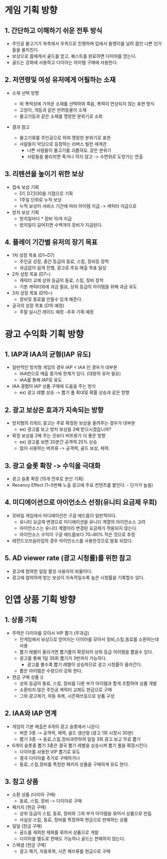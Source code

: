 # 게임 기획 방향
## 1. 간단하고 이해하기 쉬운 전투 방식
- 주인공 물고기가 좌측에서 우측으로 진행하며 입에서 돌멩이를 날려 몹인 나쁜 인가들을 물치친다.
- 보상으로 몹에게서 골드를 얻고, 퀘스트를 완료하면 다이아를 얻는다.
- 골드는 강화에 사용하고 다이아는 아이템 구매에 사용한다.

## 2. 저연령및 여성 유저에게 어필하는 소재
- 소재 선택 방향
  - 비 폭력성에 가까운 소재를 선택하여 죽음, 폭력이 연상되지 않는 표현 방식
  - 고양이, 개등과 같은 반려동물이 소재
  - 물고기등과 같은 소재를 명랑한 분위기로 소화  

- 결과 참고
  - 물고기류를 주인공으로 하여 명랑한 분위기로 표현
  - 사람들이 악당으로 등장하는 리버스 빌런 세계관
    - 나쁜 사람들이 물고기를 괴롭혀요. 같은 분위기
    - 사람들을 물리치면 죽거나 하지 않고 -> 수면위로 도망가는 연출 

## 3. 리텐션을 높이기 위한 보상
- 접속 보상 기획
  - D1, D7,D30을 기점으로 기획
  - 1주일 단위로 누적 보상
  - 누적 보상이 서비스 기간에 따라 아이템 지급 -> 캐릭터 지급으로
- 방치  보상 기획
  - 방치일마다 * 장비 10개 지급
  - 방치일이 길어지면 수백개의 장비가 지급된다.

## 4. 플레이 기간별 유저의 장기 목표
- 1차 성장 목표 (D1~D7)
  - 주인공 성장, 중간 등급의 동료, 스킬, 장비등 장착
  - 과금없이 쉽게 진행, 광고로 주요 매출 목표 달성
- 2차 성장 목표 (D7~)
  - 캐릭터 교체 상위 등급의 동료, 스킬, 장비 장착
  - 기본 캐릭터외에 과금 필요, 상위 등급의 아이템을 위해 과금 유도
- 3차 성장 목표 (D15~)
  - 장비및 동료를 만들수 있게 해준다.
- 궁극의 성장 목표 (D15 예정)
  - 주말 실시간 레이드 예정 -추후 기획 예정

# 광고 수익화 기획 방향
## 1. IAP과 IAA의 균형(IAP 유도)
- 일반적인 방치형 게임의 경우 IAP < IAA 인 경우가 대부분
  - IAA만으로 매출 증가에 한계가 있다. (대량의 유저 필요)
  - IAA를 통해 IAP로 유도
- IAA 경험이 IAP 상품 구매에 도움을 주는 방식
  - ex) 광고 레벨 상승 -> 뽑기 풀 확대및 확률 상승과 같은 방향

## 2. 광고 보상은 효과가 지속되는 방향
  - 방치형의 리워드 광고는 주로 확정된 보상을 올려주는 경우가 대부분
    - ex) 광고를 보고 방치 보상을 2배 받으시겠습니까?
  - 확정 보상을 2배 주는 것보다 버프류가 더 좋은 방향
    - ex) 광고를 보면 20분간 공격력 25% 상승
    - 많이 사용하는 버프류 -> 공격력, 골드 보상, 체력.

## 3. 광고 슬롯 확장 -> 수익을 극대화
- 광고 슬롯 확장 (15개 전후로 분산 기획)
- Recency Effect (1~5번째 노출 광고에 주요 컨텐츠를 붙인다. - 단가가 높음) 

## 4. 미디에이션으로 아이언소스 선정(유니티 요금제 우회)
- 모바일 게임에서 미디에이션은 구글 에드몹이 일반적이다.
  - 유니티 요금제 변경으로 미디에이션을 유니티 계열의 아이언소스 고려
  - 아이언소스는 유니티 계열이라 변경된 요금제가 적용되지 않는다.
  - 아이언소스 수익이 구글 에드몹보다 70~80% 적은 것으로 추정
- 레전드오브슬라임의 경우 아이언소스를 사용한것으로 발표 되었다.

## 5. AD viewer rate (광고 시청률)를 위한 참고
- 광고에 참여한 일일 활성 사용자의 비율이다.
- 광고에 참여하여 받는 보상이 지속적일수록 높은 시청률을 기록할수 있다.

# 인앱 상품 기획 방향
## 1. 상품 기획
- 주력은 다이아를 모아서 VIP 뽑기 (무과금)
  - 인게임에서 보상으로 얻어지는 다이아를 모아서 장비,스킬,동료를 소환하는데 사용
  - 뽑기 레벨이 올라가면 뽑기풀이 확장되어 상위 등급 아이템을 뽑을수 있다.
  - 광고를 통해 1일 35회 뽑기가 3번까지 가능하다.
    - 광고를 볼수록 뽑기 레벨이 상승하므로 광고 시청률이 올라간다. 
  - 뽑은 아이템은 수량으러 강화 한다. 
- 현금 구매 상품 ()
  - 상위 등급의 둉료, 스킬, 장비를 다른 부가 아이템과 함게 조합하여 상품 개발
  - 소환되지 않은 주인공 캐릭터 교체도 현금으로 구매
  - 그외 광고제거, 자동 축복, 시즌패쓰등으로 상품 구성

## 2. IAA와 IAP 연계
- 게임의 기본 매출은 6개의 광고 슬롯에서 나온다.
  - 버픈 3종 -> 공격력, 체력, 골드 생산량 (광고 1회 시정시 30분)
  - 뽑기 3종 -> 동료,스킬,장비과련하여 일일 3회 광고 보고 무료 뽑기
- 6개의 슬롯중 뽑기 3종은 결국 뽑기 레벨을 상승시켜 뽑기 풀을 확장시킨다.
  - 다이아를 사용한 VIP 뽑기로 유도
  - 결국 다이아를 추가로 구매하거나
  - 동료, 스킬,장비를 특정한 패키지 상품을 구매하게 유도 한다.

## 3. 참고 상품
- 소환 상품 (다이아 구매)
  - 동료, 스킬, 장비 -> 다이아로 구매
- 패키지 (현금 구매)
  - 상위 등급의 스킬, 동료, 장비와 그외 부가 아이템을 묶어서 상품으로 만듬
  - 사실상 스킬, 동료, 장비를 특정하여 현금으로 판매하는 상품
- 일일 (현금 구매)
  - 골드를 재외한 재화를 묶어서 상품으로 개발
  - 다이아를 별도로 판매도 가능하나 골드는 판매하지 않는다.
- 스페셜 (현금 구매)
  - 광고 제거, 자동축복, 시즌 패쓰류를 현금으로 구매 
